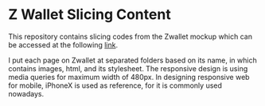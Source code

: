 # Z Wallet Slicing Content

This repository contains slicing codes from the Zwallet mockup which can be accessed at the following [link](https://www.figma.com/file/YddmKtK1PafpeyUkeSyIiq/Zwallet---Client%3A-Arkademy?node-id=0%3A1).

I put each page on Zwallet at separated folders based on its name, in which contains images, html, and its stylesheet. The responsive design is using media queries for maximum width of 480px. In designing responsive web for mobile, iPhoneX is used as reference, for it is commonly used nowadays.